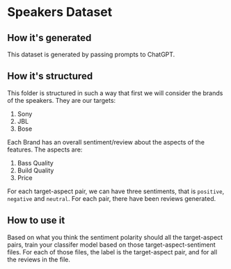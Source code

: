 # Speakers Dataset

## How it's generated

This dataset is generated by passing prompts to ChatGPT.

## How it's structured

This folder is structured in such a way that first we will consider the brands of the speakers. They are our targets:

1. Sony
2. JBL
3. Bose

Each Brand has an overall sentiment/review about the aspects of the features. The aspects are:

1. Bass Quality
2. Build Quality
3. Price

For each target-aspect pair, we can have three sentiments, that is `positive`, `negative` and `neutral`. For each pair, there have been reviews generated.

## How to use it

Based on what you think the sentiment polarity should all the target-aspect pairs, train your classifer model based on those target-aspect-sentiment files. For each of those files, the label is the target-aspect pair, and for all the reviews in the file.